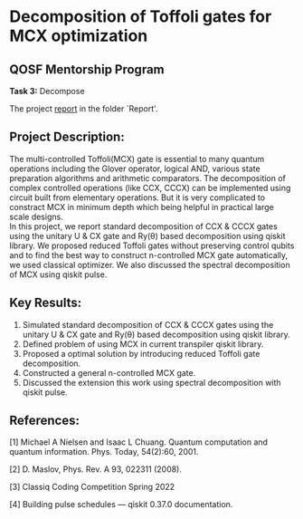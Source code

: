 # **Decomposition of Toffoli gates for MCX optimization**
## **QOSF Mentorship Program** 

**Task 3:** Decompose

The project [report](https://github.com/SoumikSamanta10/QOSF-Decomposition-of-MCX-gate/blob/abbdddc69430a86bd3df9fb02302f27d3f053557/QOSF_MCX_report.pdf) in the folder `Report'.

## **Project Description:**

The multi-controlled Toffoli(MCX) gate is essential to many quantum operations including the Glover operator, logical AND, various state preparation algorithms and arithmetic comparators. The decomposition of complex controlled operations (like CCX, CCCX) can be implemented using circuit built from elementary operations. But it is very complicated to constract MCX in minimum depth which being helpful in practical large scale designs.
<br>   In this project, we report standard decomposition of CCX & CCCX gates using the unitary U & CX gate and Ry(θ) based decomposition using qiskit library. We proposed reduced Toffoli gates without preserving control qubits and to find the best way to construct n-controlled MCX gate automatically, we used classical optimizer. We also discussed the spectral decomposition of MCX using qiskit pulse.
   

## **Key Results:**
1) Simulated standard decomposition of CCX & CCCX gates using the unitary U & CX gate and Ry(θ) based decomposition using qiskit library.
2) Defined problem of using MCX in current transpiler qiskit library.
3) Proposed a optimal solution by introducing reduced Toffoli gate decomposition.
4) Constructed a general n-controlled MCX gate.
5) Discussed the extension this work using spectral decomposition with qiskit pulse.



## **References:**

[1] Michael A Nielsen and Isaac L Chuang. Quantum computation and quantum information. Phys. Today, 54(2):60, 2001.

[2] D. Maslov, Phys. Rev. A 93, 022311 (2008).

[3] Classiq Coding Competition Spring 2022

[4] Building pulse schedules — qiskit 0.37.0 documentation.
